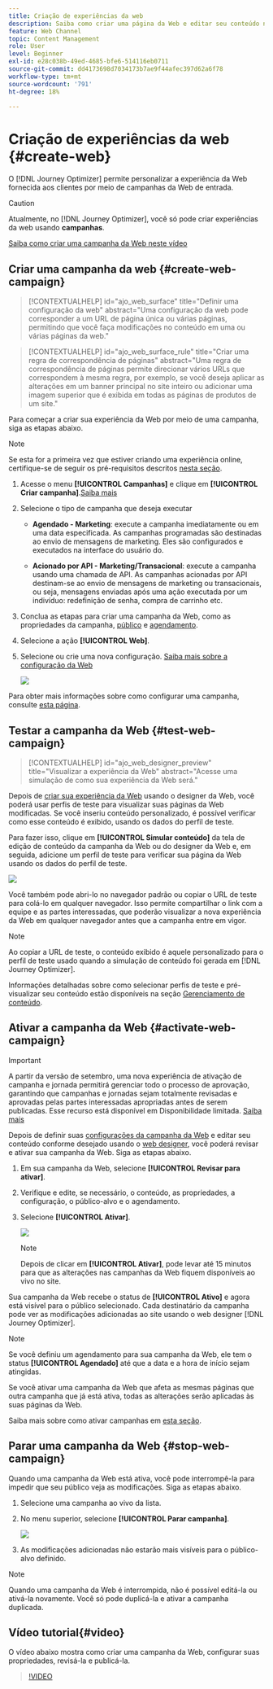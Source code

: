 ```yaml
---
title: Criação de experiências da web
description: Saiba como criar uma página da Web e editar seu conteúdo no Journey Optimizer
feature: Web Channel
topic: Content Management
role: User
level: Beginner
exl-id: e28c038b-49ed-4685-bfe6-514116eb0711
source-git-commit: dd4173698d7034173b7ae9f44afec397d62a6f78
workflow-type: tm+mt
source-wordcount: '791'
ht-degree: 18%

---
```


# Criação de experiências da web {#create-web}

O [!DNL Journey Optimizer] permite personalizar a experiência da Web fornecida aos clientes por meio de campanhas da Web de entrada.

>[!CAUTION]
>
>Atualmente, no [!DNL Journey Optimizer], você só pode criar experiências da web usando **campanhas**.

[Saiba como criar uma campanha da Web neste vídeo](#video)

## Criar uma campanha da web {#create-web-campaign}

>[!CONTEXTUALHELP]
>id="ajo_web_surface"
>title="Definir uma configuração da web"
>abstract="Uma configuração da web pode corresponder a um URL de página única ou várias páginas, permitindo que você faça modificações no conteúdo em uma ou várias páginas da web."

>[!CONTEXTUALHELP]
>id="ajo_web_surface_rule"
>title="Criar uma regra de correspondência de páginas"
>abstract="Uma regra de correspondência de páginas permite direcionar vários URLs que correspondem à mesma regra, por exemplo, se você deseja aplicar as alterações em um banner principal no site inteiro ou adicionar uma imagem superior que é exibida em todas as páginas de produtos de um site."

Para começar a criar sua experiência da Web por meio de uma campanha, siga as etapas abaixo.

>[!NOTE]
>
>Se esta for a primeira vez que estiver criando uma experiência online, certifique-se de seguir os pré-requisitos descritos [nesta seção](web-prerequisites.md).

1. Acesse o menu **[!UICONTROL Campanhas]** e clique em **[!UICONTROL Criar campanha]**.[Saiba mais](../campaigns/create-campaign.md)


1. Selecione o tipo de campanha que deseja executar

   * **Agendado - Marketing**: execute a campanha imediatamente ou em uma data especificada. As campanhas programadas são destinadas ao envio de mensagens de marketing. Eles são configurados e executados na interface do usuário do.

   * **Acionado por API - Marketing/Transacional**: execute a campanha usando uma chamada de API. As campanhas acionadas por API destinam-se ao envio de mensagens de marketing ou transacionais, ou seja, mensagens enviadas após uma ação executada por um indivíduo: redefinição de senha, compra de carrinho etc.

1. Conclua as etapas para criar uma campanha da Web, como as propriedades da campanha, [público](../audience/about-audiences.md) e [agendamento](../campaigns/create-campaign.md#schedule).

1. Selecione a ação **[!UICONTROL Web]**.

1. Selecione ou crie uma nova configuração. [Saiba mais sobre a configuração da Web](web-configuration.md)

   ![](assets/web-campaign-steps.png)

Para obter mais informações sobre como configurar uma campanha, consulte [esta página](../campaigns/get-started-with-campaigns.md).

## Testar a campanha da Web {#test-web-campaign}

>[!CONTEXTUALHELP]
>id="ajo_web_designer_preview"
>title="Visualizar a experiência da Web"
>abstract="Acesse uma simulação de como sua experiência da Web será."

Depois de [criar sua experiência da Web](edit-web-content.md) usando o designer da Web, você poderá usar perfis de teste para visualizar suas páginas da Web modificadas. Se você inseriu conteúdo personalizado, é possível verificar como esse conteúdo é exibido, usando os dados do perfil de teste.

Para fazer isso, clique em **[!UICONTROL Simular conteúdo]** da tela de edição de conteúdo da campanha da Web ou do designer da Web e, em seguida, adicione um perfil de teste para verificar sua página da Web usando os dados do perfil de teste.

![](assets/web-designer-preview.png)

Você também pode abri-lo no navegador padrão ou copiar o URL de teste para colá-lo em qualquer navegador. Isso permite compartilhar o link com a equipe e as partes interessadas, que poderão visualizar a nova experiência da Web em qualquer navegador antes que a campanha entre em vigor.

>[!NOTE]
>
>Ao copiar a URL de teste, o conteúdo exibido é aquele personalizado para o perfil de teste usado quando a simulação de conteúdo foi gerada em [!DNL Journey Optimizer].

Informações detalhadas sobre como selecionar perfis de teste e pré-visualizar seu conteúdo estão disponíveis na seção [Gerenciamento de conteúdo](../content-management/preview-test.md).

## Ativar a campanha da Web {#activate-web-campaign}

>[!IMPORTANT]
>
>A partir da versão de setembro, uma nova experiência de ativação de campanha e jornada permitirá gerenciar todo o processo de aprovação, garantindo que campanhas e jornadas sejam totalmente revisadas e aprovadas pelas partes interessadas apropriadas antes de serem publicadas. Esse recurso está disponível em Disponibilidade limitada. [Saiba mais](../test-approve/gs-approval.md)

Depois de definir suas [configurações da campanha da Web](#configure-web-campaign) e editar seu conteúdo conforme desejado usando o [web designer](edit-web-content.md#work-with-web-designer), você poderá revisar e ativar sua campanha da Web. Siga as etapas abaixo.

<!--
>[!NOTE]
>
>You can also preview your web campaign content before activating it. [Learn more](#test-web-campaign)-->

1. Em sua campanha da Web, selecione **[!UICONTROL Revisar para ativar]**.

1. Verifique e edite, se necessário, o conteúdo, as propriedades, a configuração, o público-alvo e o agendamento.

1. Selecione **[!UICONTROL Ativar]**.

   ![](assets/web-campaign-activate.png)

   >[!NOTE]
   >
   >Depois de clicar em **[!UICONTROL Ativar]**, pode levar até 15 minutos para que as alterações nas campanhas da Web fiquem disponíveis ao vivo no site.

Sua campanha da Web recebe o status de **[!UICONTROL Ativo]** e agora está visível para o público selecionado. Cada destinatário da campanha pode ver as modificações adicionadas ao site usando o web designer [!DNL Journey Optimizer].

>[!NOTE]
>
>Se você definiu um agendamento para sua campanha da Web, ele tem o status **[!UICONTROL Agendado]** até que a data e a hora de início sejam atingidas.
>
>Se você ativar uma campanha da Web que afeta as mesmas páginas que outra campanha que já está ativa, todas as alterações serão aplicadas às suas páginas da Web.

Saiba mais sobre como ativar campanhas em [esta seção](../campaigns/review-activate-campaign.md).

## Parar uma campanha da Web {#stop-web-campaign}

Quando uma campanha da Web está ativa, você pode interrompê-la para impedir que seu público veja as modificações. Siga as etapas abaixo.

1. Selecione uma campanha ao vivo da lista.

1. No menu superior, selecione **[!UICONTROL Parar campanha]**.

   ![](assets/web-campaign-stop.png)

1. As modificações adicionadas não estarão mais visíveis para o público-alvo definido.

>[!NOTE]
>
>Quando uma campanha da Web é interrompida, não é possível editá-la ou ativá-la novamente. Você só pode duplicá-la e ativar a campanha duplicada.

## Vídeo tutorial{#video}

O vídeo abaixo mostra como criar uma campanha da Web, configurar suas propriedades, revisá-la e publicá-la.

>[!VIDEO](https://video.tv.adobe.com/v/3418800/?quality=12&learn=on)